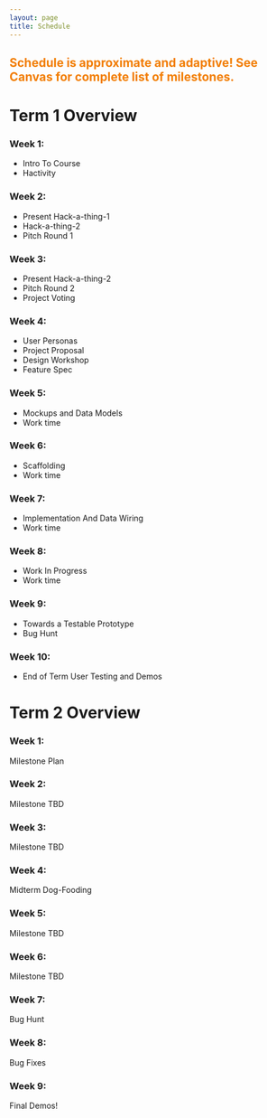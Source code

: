 ```yaml
---
layout: page
title: Schedule
---
```


## <span style="color: #F27D00">Schedule is approximate and adaptive! See Canvas for complete list of milestones.</span> ##

# Term 1 Overview

### Week 1: ###
  * Intro To Course
  * Hactivity

### Week 2: ###
  * Present Hack-a-thing-1
  * Hack-a-thing-2
  * Pitch Round 1

### Week 3: ###
  * Present Hack-a-thing-2
  * Pitch Round 2
  * Project Voting

### Week 4: ###
  * User Personas
  * Project Proposal
  * Design Workshop
  * Feature Spec

### Week 5: ###
  * Mockups and Data Models
  * Work time

### Week 6: ###
  * Scaffolding
  * Work time

### Week 7: ###
  * Implementation And Data Wiring
  * Work time

### Week 8: ###
  * Work In Progress
  * Work time

### Week 9: ###
  * Towards a Testable Prototype
  * Bug Hunt

### Week 10: ###
  * End of Term User Testing and Demos



# Term 2 Overview

### Week 1: ###
Milestone Plan

### Week 2: ###
Milestone TBD

### Week 3: ###
Milestone TBD

### Week 4: ###
Midterm Dog-Fooding

### Week 5: ###
Milestone TBD

### Week 6: ###
Milestone TBD

### Week 7: ###
Bug Hunt

### Week 8: ###
Bug Fixes

### Week 9: ###
Final Demos!
